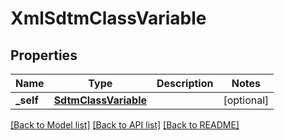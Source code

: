 # XmlSdtmClassVariable

## Properties
Name | Type | Description | Notes
------------ | ------------- | ------------- | -------------
**_self** | [**SdtmClassVariable**](SdtmClassVariable.md) |  | [optional] 

[[Back to Model list]](../README.md#documentation-for-models) [[Back to API list]](../README.md#documentation-for-api-endpoints) [[Back to README]](../README.md)


